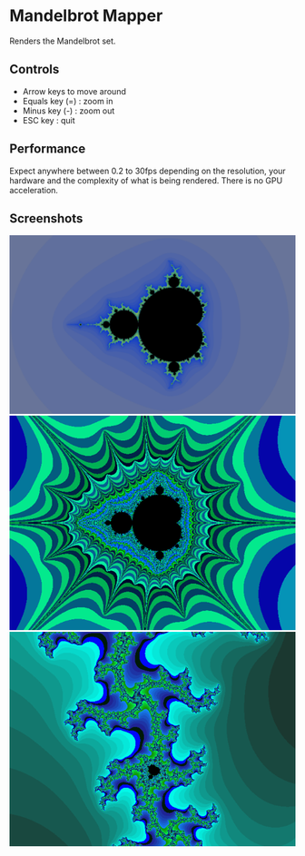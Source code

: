 # Mandelbrot Mapper
Renders the Mandelbrot set.

## Controls
* Arrow keys to move around
* Equals key (=) : zoom in
* Minus key (-) : zoom out
* ESC key : quit

## Performance
Expect anywhere between 0.2 to 30fps depending on the resolution, your hardware and the complexity of what is being rendered. There is no GPU acceleration.

## Screenshots
![Screenshot](https://raw.githubusercontent.com/clovis-p/mandelbrot-mapper/main/screenshots/screenshot.png)
![Screenshot](https://raw.githubusercontent.com/clovis-p/mandelbrot-mapper/main/screenshots/screenshot2.png)
![Screenshot](https://raw.githubusercontent.com/clovis-p/mandelbrot-mapper/main/screenshots/screenshot3.png)
